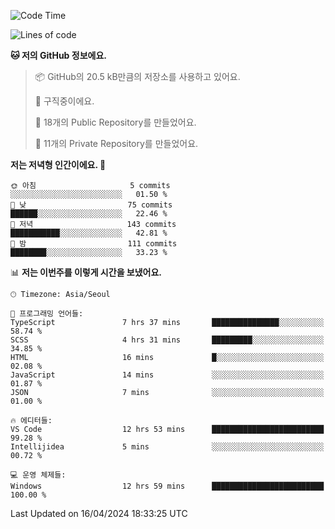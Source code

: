   <!--START_SECTION:waka-->
![Code Time](http://img.shields.io/badge/Code%20Time-508%20hrs%209%20mins-blue)

![Lines of code](https://img.shields.io/badge/%EC%A0%80%EB%8A%94%20%EC%97%AC%ED%83%9C%EA%B9%8C%EC%A7%80%20-225.9%20thousand%20%EC%A4%84%EC%9D%98%20%EC%BD%94%EB%93%9C%EB%A5%BC%20%EC%9E%91%EC%84%B1%ED%96%88%EC%96%B4%EC%9A%94.-blue)

**🐱 저의 GitHub 정보에요.** 

> 📦 GitHub의 20.5 kB만큼의 저장소를 사용하고 있어요. 
 > 
> 💼 구직중이에요.
 > 
> 📜 18개의 Public Repository를 만들었어요. 
 > 
> 🔑 11개의 Private Repository를 만들었어요. 
 > 
**저는 저녁형 인간이에요. 🦉** 

```text
🌞 아침                     5 commits           ░░░░░░░░░░░░░░░░░░░░░░░░░   01.50 % 
🌆 낮　                     75 commits          ██████░░░░░░░░░░░░░░░░░░░   22.46 % 
🌃 저녁                     143 commits         ███████████░░░░░░░░░░░░░░   42.81 % 
🌙 밤　                     111 commits         ████████░░░░░░░░░░░░░░░░░   33.23 % 
```


📊 **저는 이번주를 이렇게 시간을 보냈어요.** 

```text
🕑︎ Timezone: Asia/Seoul

💬 프로그래밍 언어들: 
TypeScript               7 hrs 37 mins       ███████████████░░░░░░░░░░   58.74 % 
SCSS                     4 hrs 31 mins       █████████░░░░░░░░░░░░░░░░   34.85 % 
HTML                     16 mins             █░░░░░░░░░░░░░░░░░░░░░░░░   02.08 % 
JavaScript               14 mins             ░░░░░░░░░░░░░░░░░░░░░░░░░   01.87 % 
JSON                     7 mins              ░░░░░░░░░░░░░░░░░░░░░░░░░   01.00 % 

🔥 에디터들: 
VS Code                  12 hrs 53 mins      █████████████████████████   99.28 % 
Intellijidea             5 mins              ░░░░░░░░░░░░░░░░░░░░░░░░░   00.72 % 

💻 운영 체제들: 
Windows                  12 hrs 59 mins      █████████████████████████   100.00 % 
```


 Last Updated on 16/04/2024 18:33:25 UTC
<!--END_SECTION:waka-->
